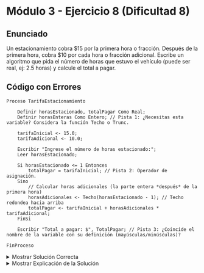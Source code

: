 # Módulo 3 - Ejercicio 8 (Dificultad 8)

## Enunciado
Un estacionamiento cobra $15 por la primera hora o fracción. Después de la primera hora, cobra $10 por cada hora o fracción adicional. Escribe un algoritmo que pida el número de horas que estuvo el vehículo (puede ser real, ej: 2.5 horas) y calcule el total a pagar.

## Código con Errores
```pseudocode
Proceso TarifaEstacionamiento

    Definir horasEstacionado, totalPagar Como Real;
    Definir horasEnteras Como Entero; // Pista 1: ¿Necesitas esta variable? Considera la función Techo o Trunc.

    tarifaInicial <- 15.0;
    tarifaAdicional <- 10.0;

    Escribir "Ingrese el número de horas estacionado:";
    Leer horasEstacionado;

    Si horasEstacionado <= 1 Entonces
        totalPagar = tarifaInicial; // Pista 2: Operador de asignación.
    Sino
        // Calcular horas adicionales (la parte entera *después* de la primera hora)
        horasAdicionales <- Techo(horasEstacionado - 1); // Techo redondea hacia arriba
        totalPagar <- tarifaInicial + horasAdicionales * tarifaAdicional;
    FinSi

    Escribir "Total a pagar: $", TotalPagar; // Pista 3: ¿Coincide el nombre de la variable con su definición (mayúsculas/minúsculas)?

FinProceso
```

<details><summary>Mostrar Solución Correcta</summary>

## Solución Correcta
```pseudocode
Proceso TarifaEstacionamiento_Solucion_Alternativa
	
    Definir horasEstacionado, totalPagar Como Real;
    Definir horasEnterasTotales Como Entero;
	
    Definir tarifaInicial, tarifaAdicional Como Real;
    tarifaInicial <- 15.0;
    tarifaAdicional <- 10.0;
	
    Escribir "Ingrese el número de horas estacionado:";
    Leer horasEstacionado;
	
    // Validar entrada no negativa
    Si horasEstacionado > 0 Entonces
        Si horasEstacionado <= 1 Entonces
            totalPagar <- tarifaInicial;
        Sino
          
            horasEnterasTotales <- Trunc(horasEstacionado); // Obtiene la parte entera
			
            // Si horasEstacionado tiene una parte decimal (es decir, no es un entero exacto),
            // entonces necesitamos sumar 1 a la parte entera para redondear hacia arriba.
            // Ej: horasEstacionado = 2.3 -> Trunc(2.3) = 2. Como 2.3 > 2, sumamos 1 -> 3.
            // Ej: horasEstacionado = 2.0 -> Trunc(2.0) = 2. Como 2.0 no es > 2, no sumamos 1 -> 2.
            Si horasEstacionado > horasEnterasTotales Entonces
                horasEnterasTotales <- horasEnterasTotales + 1;
            FinSi
			
            totalPagar <- tarifaInicial + (horasEnterasTotales - 1) * tarifaAdicional;
        FinSi
        Escribir "Total a pagar: $", totalPagar;
    Sino
        Escribir "Número de horas debe ser positivo.";
    FinSi
	
FinProceso
```

</details><details><summary>Mostrar Explicación de la Solución</summary>

## Explicación de la Solución
1.  La variable `horasEnteras` no se usaba en el código original con errores. La lógica correcta (ver punto 3) sí puede beneficiarse de una variable para las horas redondeadas, como `horasAdicionalesEnteras` o `horasEnterasTotales` en la solución.
2.  En el bloque `Si horasEstacionado <= 1`, se usó `=` en lugar del operador de asignación `<-`.
3.  Había un error lógico sutil en el cálculo original `horasAdicionales <- Techo(horasEstacionado - 1)`. Por ejemplo, para 2.0 horas, esto daría `Techo(1.0) = 1` hora adicional, total $15 + 1*$10 = $25. Para 2.1 horas, daría `Techo(1.1) = 2` horas adicionales, total $15 + 2*$10 = $35. La forma correcta es redondear el total de horas hacia arriba (`Techo(horasEstacionado)`) y luego calcular el costo: `tarifaInicial + (horasEnterasTotales - 1) * tarifaAdicional`. Además, al mostrar el resultado, se usó `TotalPagar` (con mayúscula) en lugar de `totalPagar` (definido con minúscula). Se corrigió la lógica y el nombre de la variable. Se añadió también validación para horas positivas.
</details>